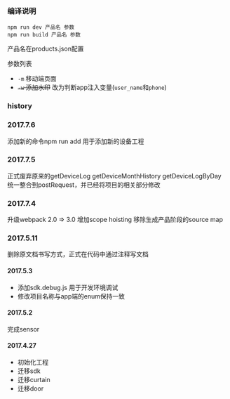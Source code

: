 ### 编译说明
```
npm run dev 产品名 参数
npm run build 产品名 参数
```

产品名在products.json配置

参数列表
- `-m` 移动端页面
- ~~`-w` 添加水印~~
改为判断app注入变量(`user_name`和`phone`)

### history
### 2017.7.6
添加新的命令npm run add <appName> 用于添加新的设备工程

### 2017.7.5
正式废弃原来的getDeviceLog getDeviceMonthHistory getDeviceLogByDay
统一整合到postRequest，并已经将项目的相关部分修改

### 2017.7.4
升级webpack 2.0 => 3.0
增加scope hoisting
移除生成产品阶段的source map

### 2017.5.11
删除原文档书写方式，正式在代码中通过注释写文档


#### 2017.5.3
- 添加sdk.debug.js 用于开发环境调试
- 修改项目名称与app端的enum保持一致

#### 2017.5.2
完成sensor

#### 2017.4.27
- 初始化工程
- 迁移sdk
- 迁移curtain
- 迁移door
